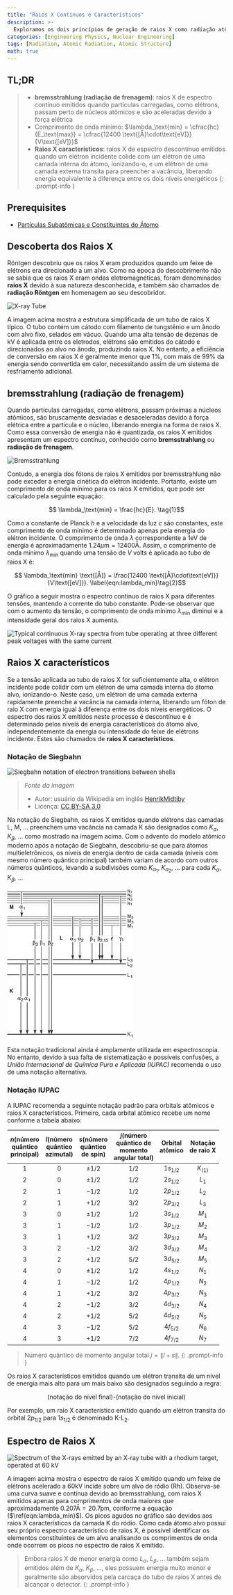 ```yaml
---
title: "Raios X Contínuos e Característicos"
description: >-
  Exploramos os dois princípios de geração de raios X como radiação atômica e as características respectivas do bremsstrahlung e dos raios X característicos.
categories: [Engineering Physics, Nuclear Engineering]
tags: [Radiation, Atomic Radiation, Atomic Structure]
math: true
---
```


## TL;DR
> - **bremsstrahlung (radiação de frenagem)**: raios X de espectro contínuo emitidos quando partículas carregadas, como elétrons, passam perto de núcleos atômicos e são aceleradas devido à força elétrica
> - Comprimento de onda mínimo: $\lambda_\text{min} = \cfrac{hc}{E_\text{max}} = \cfrac{12400 \text{[Å}\cdot\text{eV]}}{V\text{[eV]}}$
> - **Raios X característicos**: raios X de espectro descontínuo emitidos quando um elétron incidente colide com um elétron de uma camada interna do átomo, ionizando-o, e um elétron de uma camada externa transita para preencher a vacância, liberando energia equivalente à diferença entre os dois níveis energéticos
{: .prompt-info }

## Prerequisites
- [Partículas Subatômicas e Constituintes do Átomo](/posts/constituents-of-an-atom/)

## Descoberta dos Raios X
Röntgen descobriu que os raios X eram produzidos quando um feixe de elétrons era direcionado a um alvo. Como na época do descobrimento não se sabia que os raios X eram ondas eletromagnéticas, foram denominados **raios X** devido à sua natureza desconhecida, e também são chamados de **radiação Röntgen** em homenagem ao seu descobridor.

![X-ray Tube](https://upload.wikimedia.org/wikipedia/commons/7/72/WaterCooledXrayTube.svg)

A imagem acima mostra a estrutura simplificada de um tubo de raios X típico. O tubo contém um cátodo com filamento de tungstênio e um ânodo com alvo fixo, selados em vácuo. Quando uma alta tensão de dezenas de kV é aplicada entre os eletrodos, elétrons são emitidos do cátodo e direcionados ao alvo no ânodo, produzindo raios X. No entanto, a eficiência de conversão em raios X é geralmente menor que 1%, com mais de 99% da energia sendo convertida em calor, necessitando assim de um sistema de resfriamento adicional.

## bremsstrahlung (radiação de frenagem)
Quando partículas carregadas, como elétrons, passam próximas a núcleos atômicos, são bruscamente desviadas e desaceleradas devido à força elétrica entre a partícula e o núcleo, liberando energia na forma de raios X. Como essa conversão de energia não é quantizada, os raios X emitidos apresentam um espectro contínuo, conhecido como **bremsstrahlung** ou **radiação de frenagem**.

![Bremsstrahlung](https://upload.wikimedia.org/wikipedia/commons/1/1e/Bremsstrahlung.svg)

Contudo, a energia dos fótons de raios X emitidos por bremsstrahlung não pode exceder a energia cinética do elétron incidente. Portanto, existe um comprimento de onda mínimo para os raios X emitidos, que pode ser calculado pela seguinte equação:

$$ \lambda_\text{min} = \frac{hc}{E}. \tag{1}$$

Como a constante de Planck $h$ e a velocidade da luz $c$ são constantes, este comprimento de onda mínimo é determinado apenas pela energia do elétron incidente. O comprimento de onda $\lambda$ correspondente a $1\text{eV}$ de energia é aproximadamente $1.24 \mu\text{m}=12400\text{Å}$. Assim, o comprimento de onda mínimo $\lambda_\text{min}$ quando uma tensão de $V$ volts é aplicada ao tubo de raios X é:

$$ \lambda_\text{min} \text{[Å]} = \frac{12400 \text{[Å}\cdot\text{eV]}}{V\text{[eV]}}. \label{eqn:lambda_min}\tag{2}$$

O gráfico a seguir mostra o espectro contínuo de raios X para diferentes tensões, mantendo a corrente do tubo constante. Pode-se observar que com o aumento da tensão, o comprimento de onda mínimo $\lambda_{\text{min}}$ diminui e a intensidade geral dos raios X aumenta.

![Typical continuous X-ray spectra from tube operating
at three different peak voltages with the same current](/assets/img/continuous-and-characteristic-x-rays/bremsstrahlung.png)

## Raios X característicos
Se a tensão aplicada ao tubo de raios X for suficientemente alta, o elétron incidente pode colidir com um elétron de uma camada interna do átomo alvo, ionizando-o. Neste caso, um elétron de uma camada externa rapidamente preenche a vacância na camada interna, liberando um fóton de raio X com energia igual à diferença entre os dois níveis energéticos. O espectro dos raios X emitidos neste processo é descontínuo e é determinado pelos níveis de energia característicos do átomo alvo, independentemente da energia ou intensidade do feixe de elétrons incidente. Estes são chamados de **raios X característicos**.

### Notação de Siegbahn

![Siegbahn notation of electron transitions between shells](https://upload.wikimedia.org/wikipedia/commons/f/f6/CharacteristicRadiation.svg)
> *Fonte da imagem*
> - Autor: usuário da Wikipedia em inglês [HenrikMidtiby](https://en.wikipedia.org/wiki/User:HenrikMidtiby)
> - Licença: [CC BY-SA 3.0](https://creativecommons.org/licenses/by-sa/3.0/)

Na notação de Siegbahn, os raios X emitidos quando elétrons das camadas L, M, ... preenchem uma vacância na camada K são designados como $K_\alpha$, $K_\beta$, ... como mostrado na imagem acima. Com o advento do modelo atômico moderno após a notação de Siegbahn, descobriu-se que para átomos multieletrônicos, os níveis de energia dentro de cada camada (níveis com mesmo número quântico principal) também variam de acordo com outros números quânticos, levando a subdivisões como $K_{\alpha_1}$, $K_{\alpha_2}$, ... para cada $K_\alpha$, $K_\beta$, ...

![Siegbahn notation](/assets/img/continuous-and-characteristic-x-rays/siegbahn-notation.png)

Esta notação tradicional ainda é amplamente utilizada em espectroscopia. No entanto, devido à sua falta de sistematização e possíveis confusões, a *União Internacional de Química Pura e Aplicada (IUPAC)* recomenda o uso de uma notação alternativa.

### Notação IUPAC
A IUPAC recomenda a seguinte notação padrão para orbitais atômicos e raios X característicos.
Primeiro, cada orbital atômico recebe um nome conforme a tabela abaixo:

| $n$(número <br>quântico <br>principal) | $l$(número <br>quântico <br>azimutal) | $s$(número <br>quântico <br>de spin) | $j$(número <br>quântico de <br>momento <br>angular total) | Orbital <br>atômico | Notação <br>de raio X |
| :---: | :---: | :---: | :---: | :---: | :---: |
| $1$ | $0$ | $\pm1/2$ | $1/2$ | $1s_{1/2}$ | $K_{(1)}$ |
| $2$ | $0$ | $\pm1/2$ | $1/2$ | $2s_{1/2}$ | $L_1$ |
| $2$ | $1$ | $-1/2$ | $1/2$ | $2p_{1/2}$ | $L_2$ |
| $2$ | $1$ | $+1/2$ | $3/2$ | $2p_{3/2}$ | $L_3$ |
| $3$ | $0$ | $\pm1/2$ | $1/2$ | $3s_{1/2}$ | $M_1$ |
| $3$ | $1$ | $-1/2$ | $1/2$ | $3p_{1/2}$ | $M_2$ |
| $3$ | $1$ | $+1/2$ | $3/2$ | $3p_{3/2}$ | $M_3$ |
| $3$ | $2$ | $-1/2$ | $3/2$ | $3d_{3/2}$ | $M_4$ |
| $3$ | $2$ | $+1/2$ | $5/2$ | $3d_{5/2}$ | $M_5$ |
| $4$ | $0$ | $\pm1/2$ | $1/2$ | $4s_{1/2}$ | $N_1$ |
| $4$ | $1$ | $-1/2$ | $1/2$ | $4p_{1/2}$ | $N_2$ |
| $4$ | $1$ | $+1/2$ | $3/2$ | $4p_{3/2}$ | $N_3$ |
| $4$ | $2$ | $-1/2$ | $3/2$ | $4d_{3/2}$ | $N_4$ |
| $4$ | $2$ | $+1/2$ | $5/2$ | $4d_{5/2}$ | $N_5$ |
| $4$ | $3$ | $-1/2$ | $5/2$ | $4f_{5/2}$ | $N_6$ |
| $4$ | $3$ | $+1/2$ | $7/2$ | $4f_{7/2}$ | $N_7$ |

> Número quântico de momento angular total $j=\|l+s\|$.
{: .prompt-info }

Os raios X característicos emitidos quando um elétron transita de um nível de energia mais alto para um mais baixo são designados seguindo a regra:

$$ \text{(notação do nível final)-(notação do nível inicial)} $$

Por exemplo, um raio X característico emitido quando um elétron transita do orbital $2p_{1/2}$ para $1s_{1/2}$ é denominado $\text{K-L}_2$.

## Espectro de Raios X

![Spectrum of the X-rays emitted by an X-ray tube with a rhodium target, operated at 60 kV](https://upload.wikimedia.org/wikipedia/commons/2/23/TubeSpectrum-en.svg)

A imagem acima mostra o espectro de raios X emitido quando um feixe de elétrons acelerado a 60kV incide sobre um alvo de ródio (Rh). Observa-se uma curva suave e contínua devido ao bremsstrahlung, com raios X emitidos apenas para comprimentos de onda maiores que aproximadamente $0.207\text{Å} = 20.7\text{pm}$, conforme a equação ($\ref{eqn:lambda_min}$). Os picos agudos no gráfico são devidos aos raios X característicos da camada K do ródio. Como cada átomo alvo possui seu próprio espectro característico de raios X, é possível identificar os elementos constituintes de um alvo analisando os comprimentos de onda onde ocorrem os picos no espectro de raios X emitido.

> Embora raios X de menor energia como $L_\alpha$, $L_\beta$, ... também sejam emitidos além de $K_\alpha$, $K_\beta$, ..., eles possuem energia muito menor e geralmente são absorvidos pela carcaça do tubo de raios X antes de alcançar o detector.
{: .prompt-info }
